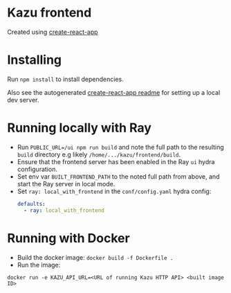 # Kazu frontend

Created using [create-react-app](https://github.com/facebook/create-react-app)

# Installing
Run `npm install` to install dependencies.

Also see the autogenerated [create-react-app readme](CRA_README.md) for setting up a local
dev server.

# Running locally with Ray
- Run `PUBLIC_URL=/ui npm run build` and note the full path to the resulting `build` directory e.g likely `/home/.../kazu/frontend/build`.
- Ensure that the frontend server has been enabled in the Ray `ui` hydra configuration.
- Set env var `BUILT_FRONTEND_PATH` to the noted full path from above, and start the Ray server in local mode.
- Set `ray: local_with_frontend` in the `conf/config.yaml` hydra config:
    ```yaml
    defaults:
      - ray: local_with_frontend
    ```


# Running with Docker
- Build the docker image: `docker build -f Dockerfile .`
- Run the image:
```shell
docker run -e KAZU_API_URL=<URL of running Kazu HTTP API> <built image ID>
```
